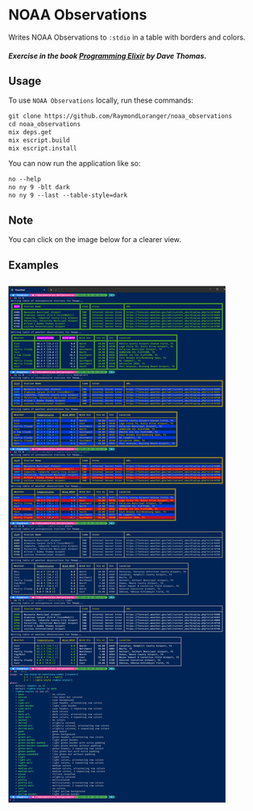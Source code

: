 # NOAA Observations

Writes NOAA Observations to `:stdio` in a table with borders and colors.

##### Exercise in the book [Programming Elixir](https://pragprog.com/book/elixir16/programming-elixir-1-6) by Dave Thomas.

## Usage

To use `NOAA Observations` locally, run these commands:

```
git clone https://github.com/RaymondLoranger/noaa_observations
cd noaa_observations
mix deps.get
mix escript.build
mix escript.install
```

You can now run the application like so:

```
no --help
no ny 9 -blt dark
no ny 9 --last --table-style=dark
```

## Note
You can click on the image below for a clearer view.

## Examples
## ![examples](images/examples.png)
